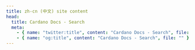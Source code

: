 ```yaml
---
title: zh-cn (中文) site content
head:
  title: Cardano Docs - Search
  meta:
    - { name: "twitter:title", content: "Cardano Docs - Search", file: "" }
    - { name: "og:title", content: "Cardano Docs - Search", file: "" }
---
```

